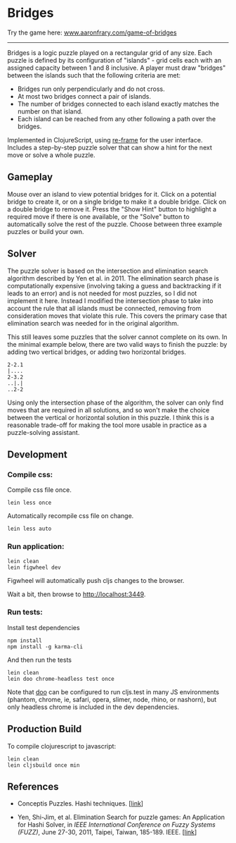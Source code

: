 Bridges
=======

Try the game here: www.aaronfrary.com/game-of-bridges

---

Bridges is a logic puzzle played on a rectangular grid of any size. Each puzzle
is defined by its configuration of "islands" - grid cells each with an assigned
capacity between 1 and 8 inclusive. A player must draw "bridges" between the
islands such that the following criteria are met:

- Bridges run only perpendicularly and do not cross.
- At most two bridges connect a pair of islands.
- The number of bridges connected to each island exactly matches the number on
  that island.
- Each island can be reached from any other following a path over the bridges.

Implemented in ClojureScript, using [re-frame](https://github.com/Day8/re-frame)
for the user interface. Includes a step-by-step puzzle solver that can show a
hint for the next move or solve a whole puzzle.

Gameplay
--------

Mouse over an island to view potential bridges for it. Click on a potential
bridge to create it, or on a single bridge to make it a double bridge.
Click on a double bridge to remove it. Press the "Show Hint" button to
highlight a required move if there is one available, or the "Solve" button
to automatically solve the rest of the puzzle. Choose between three example
puzzles or build your own.

Solver
------

The puzzle solver is based on the intersection and elimination search algorithm
described by Yen et al. in 2011. The elimination search phase is computationally
expensive (involving taking a guess and backtracking if it leads to an error)
and is not needed for most puzzles, so I did not implement it here.  Instead I
modified the intersection phase to take into account the rule that all
islands must be connected, removing from consideration moves that violate this
rule. This covers the primary case that elimination search was needed for in
the original algorithm.

This still leaves some puzzles that the solver cannot complete on its own. In
the minimal example below, there are two valid ways to finish the puzzle: by
adding two vertical bridges, or adding two horizontal bridges.

```
2-2.1
|....
2-3.2
..|.|
..2-2
```

Using only the intersection phase of the algorithm, the solver can only find
moves that are required in all solutions, and so won't make the choice between
the vertical or horizontal solution in this puzzle. I think this is a reasonable
trade-off for making the tool more usable in practice as a puzzle-solving
assistant.

Development
-----------

### Compile css:

Compile css file once.

```
lein less once
```

Automatically recompile css file on change.

```
lein less auto
```

### Run application:

```
lein clean
lein figwheel dev
```

Figwheel will automatically push cljs changes to the browser.

Wait a bit, then browse to [http://localhost:3449](http://localhost:3449).

### Run tests:

Install test dependencies

```
npm install
npm install -g karma-cli
```

And then run the tests

```
lein clean
lein doo chrome-headless test once
```

Note that [doo](https://github.com/bensu/doo) can be configured to run
cljs.test in many JS environments (phantom, chrome, ie, safari, opera, slimer,
node, rhino, or nashorn), but only headless chrome is included in the dev
dependencies.

Production Build
----------------

To compile clojurescript to javascript:

```
lein clean
lein cljsbuild once min
```

References
----------

- Conceptis Puzzles.  Hashi techniques.
  [[link](http://www.conceptispuzzles.com/index.aspx?uri=puzzle/hashi/techniques)]

- Yen, Shi-Jim, et al.
  Elimination Search for puzzle games: An Application for Hashi Solver,
  in *IEEE International Conference on Fuzzy Systems (FUZZ)*,
  June 27-30, 2011, Taipei, Taiwan, 185-189. IEEE.
  [[link](http://ieeexplore.ieee.org/stamp/stamp.jsp?tp=&arnumber=6007662)]
